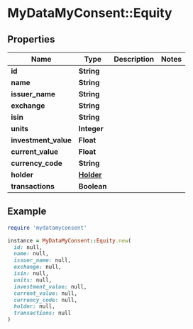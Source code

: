 # MyDataMyConsent::Equity

## Properties

| Name | Type | Description | Notes |
| ---- | ---- | ----------- | ----- |
| **id** | **String** |  |  |
| **name** | **String** |  |  |
| **issuer_name** | **String** |  |  |
| **exchange** | **String** |  |  |
| **isin** | **String** |  |  |
| **units** | **Integer** |  |  |
| **investment_value** | **Float** |  |  |
| **current_value** | **Float** |  |  |
| **currency_code** | **String** |  |  |
| **holder** | [**Holder**](Holder.md) |  |  |
| **transactions** | **Boolean** |  |  |

## Example

```ruby
require 'mydatamyconsent'

instance = MyDataMyConsent::Equity.new(
  id: null,
  name: null,
  issuer_name: null,
  exchange: null,
  isin: null,
  units: null,
  investment_value: null,
  current_value: null,
  currency_code: null,
  holder: null,
  transactions: null
)
```

